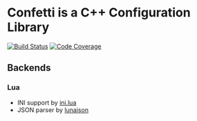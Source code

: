 # Confetti is a C++ Configuration Library

[![Build Status](https://travis-ci.com/ul1tka/confetti.svg?branch=main)](https://travis-ci.com/ul1tka/confetti)
[![Code Coverage](https://coveralls.io/repos/github/ul1tka/confetti/badge.svg?branch=main)](https://coveralls.io/github/ul1tka/confetti)

## Backends

### Lua

* INI support by [ini.lua](https://github.com/lzubiaur/ini.lua)
* JSON parser by [lunajson](https://github.com/grafi-tt/lunajson)
